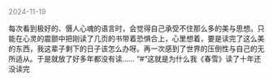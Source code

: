 
<span style="color: gray;">2024-11-19</span>

每次看到极好的、慑人心魂的语言时，会觉得自己承受不住那么多的美与思想。只能在心灵的震颤中把刚读了几页的书带着恐惧合上，心里想着，要是读完了这么美的东西，我这辈子剩下的日子该怎么办呀。再一次感到了世界的压倒性与自己的无所适从。于是就放了好多年都没有读……  “#“这就是为什么我《春雪》读了十年还没读完